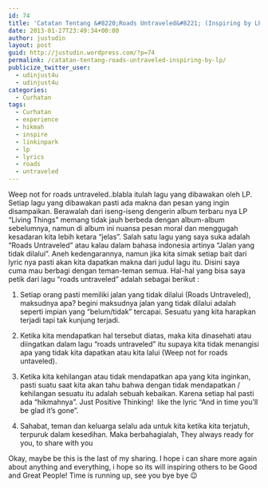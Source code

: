 ```yaml
---
id: 74
title: 'Catatan Tentang &#8220;Roads Untraveled&#8221; (Inspiring by LP)'
date: 2013-01-27T23:49:34+00:00
author: justudin
layout: post
guid: http://justudin.wordpress.com/?p=74
permalink: /catatan-tentang-roads-untraveled-inspiring-by-lp/
publicize_twitter_user:
  - udinjust4u
  - udinjust4u
categories:
  - Curhatan
tags:
  - Curhatan
  - experience
  - hikmah
  - inspire
  - linkinpark
  - lp
  - lyrics
  - roads
  - untraveled
---
```

Weep not for roads untraveled..blabla itulah lagu yang dibawakan oleh LP. Setiap lagu yang dibawakan pasti ada makna dan pesan yang ingin disampaikan. Berawalah dari iseng-iseng dengerin album terbaru nya LP &#8220;Living Things&#8221; memang tidak jauh berbeda dengan album-album sebelumnya, namun di album ini nuansa pesan moral dan menggugah kesadaran kita lebih ketara &#8220;jelas&#8221;. Salah satu lagu yang saya suka adalah &#8220;Roads Untraveled&#8221; atau kalau dalam bahasa indonesia artinya &#8220;Jalan yang tidak dilalui&#8221;. <!--more-->Aneh kedengarannya, namun jika kita simak setiap bait dari lyric nya pasti akan kita dapatkan makna dari judul lagu itu. Disini saya cuma mau berbagi dengan teman-teman semua. Hal-hal yang bisa saya petik dari lagu &#8220;roads untraveled&#8221; adalah sebagai berikut :

1. Setiap orang pasti memiliki jalan yang tidak dilalui (Roads Untraveled), maksudnya apa? begini maksudnya jalan yang tidak dilalui adalah seperti impian yang &#8220;belum/tidak&#8221; tercapai. Sesuatu yang kita harapkan terjadi tapi tak kunjung terjadi.

2. Ketika kita mendapatkan hal tersebut diatas, maka kita dinasehati atau diingatkan dalam lagu &#8220;roads untraveled&#8221; itu supaya kita tidak menangisi apa yang tidak kita dapatkan atau kita lalui (Weep not for roads untaveled).

3. Ketika kita kehilangan atau tidak mendapatkan apa yang kita inginkan, pasti suatu saat kita akan tahu bahwa dengan tidak mendapatkan / kehilangan sesuatu itu adalah sebuah kebaikan. Karena setiap hal pasti ada &#8220;hikmahnya&#8221;. Just Positive Thinking!  like the lyric &#8220;And in time you&#8217;ll be glad it&#8217;s gone&#8221;.

4. Sahabat, teman dan keluarga selalu ada untuk kita ketika kita terjatuh, terpuruk dalam kesedihan. Maka berbahagialah, They always ready for you, to share with you

Okay, maybe be this is the last of my sharing. I hope i can share more again about anything and everything, i hope so its will inspiring others to be Good and Great People! Time is running up, see you bye bye 😉

&nbsp;